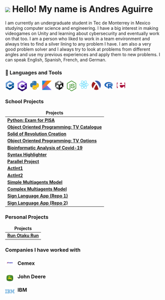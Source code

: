 <h1> <img src="https://slackmojis.com/emojis/61115-hello-world/download" width="45"/> Hello! My name is Andres Aguirre </h1>

I am currently an undergraduate student in Tec de Monterrey in Mexico studying computer science and engineering. I have a big interest in making videogames on Unity and learning about cybersecurity and eventually work on that too. I am a person who liked to work in a team environment and always tries to find a silver lining to any problem I have. I am also a very good problem solver and I always try to look at problems from different angles and use my previous experiences and apply them to new problems. I can speak English, Spanish, French, and German.
<br />

### 🧰 Languages and Tools

<img align="left" alt="C++" width="30px" style="padding-right:10px;" src="GitHub Icons/c++-icon.png"/>
<img align="left" alt="C#" width="30px" style="padding-right:10px;" src="GitHub Icons/csharp-icon.png" />
<img align="left" alt="Python" width="30px" style="padding-right:10px;" src="GitHub Icons/python-icon.png" />
<img align="left" alt="Kotlin" width="30px" style="padding-right:10px;" src="GitHub Icons/kotlin-icon.png" />
<img align="left" alt="Unity" width="30px" style="padding-right:10px;" src="GitHub Icons/unity-icon.png" />
<img align="left" alt="NodeJS" width="30px" style="padding-right:10px;" src="GitHub Icons/nodejs-icon.png" />
<img align="left" alt="React" width="30px" style="padding-right:10px;" src="GitHub Icons/react-icon.png" />
<img align="left" alt="Racket" width="30px" style="padding-right:10px;" src="GitHub Icons/racket-icon.png" />
<img align="left" alt="R" width="30px" style="padding-right:10px;" src="GitHub Icons/r-icon.png" />
<img align="left" alt="Erlang" width="30px" style="padding-right:10px;" src="GitHub Icons/erlang-icon.png" />
<br />
<br />


<h3>School Projects</h3>

<table>
  <thead align="center">
    <tr border: none;>
      <td><b>Projects</b></td>
    </tr>
  </thead>
  <tbody>
    <tr>
      <td><a href="https://github.com/AndresA6180/examen-pisa"><b>Python: Exam for PISA</b></a></td>
    </tr>
	  <tr>
      <td><a href="https://github.com/AndresA6180/catalogo-tv"><b>Object Oriented Programming: TV Catalogue</b></a></td>
    </tr>
    <tr>
      <td><a href="https://github.com/AndresA6180/solido-de-revolucion"><b>Solid of Revolution Creation</b></a></td>
    </tr>
    <tr>
      <td><a href="https://github.com/AndresA6180/opciones-tv"><b>Object Oriented Programming: TV Options</b></a></td>
    </tr>
    <tr>
      <td><a href="https://github.com/AndresA6180/analisis-covid"><b>Bioinformatic Analysis of Covid-19</b></a></td>
    </tr>
    <tr>
      <td><a href="https://github.com/AndresA6180/resaltador-de-sintaxis"><b>Syntax Highlighter</b></a></td>
    </tr>
    <tr>
      <td><a href="https://github.com/AndresA6180/proyecto-paralelo"><b>Parallel Project</b></a></td>
    </tr>
    <tr>
      <td><a href="https://github.com/Daniel-Ev-Esc/ActInt1"><b>ActInt1</b></a></td>
    </tr>
    <tr>
      <td><a href="https://github.com/4lb3rt0r/ActInt2"><b>ActInt2</b></a></td>
    </tr>
    <tr>
      <td><a href="https://github.com/RodrigoGalvan/MAS_CG_Actividad_Integradora"><b>Simple Multiagents Model</b></a></td>
    </tr>
    <tr>
      <td><a href="https://github.com/RodrigoGalvan/MAS_CG_Reto"><b>Complex Multiagents Model</b></a></td>
    </tr>
    <tr>
      <td><a href="https://github.com/AndresA6180/RetoJohnDeere"><b>Sign Language App (Repo 1)</b></a></td>
    </tr>
    <tr>
      <td><a href="https://github.com/RodrigoGalvan/JohnDeereAppLSM.git"><b>Sign Language App (Repo 2)</b></a></td>
    </tr>
  </tbody>
</table>

<h3>Personal Projects</h3>

<table>
  <thead align="center">
    <tr border: none;>
      <td><b>Projects</b></td>
    </tr>
  </thead>
  <tbody>
    <tr>
      <td><a href="https://github.com/Gifly/Run-Otaku-Run"><b>Run Otaku Run</b></a></td>
    </tr>
  </tbody>
</table>

### Companies I have worked with

<h3> <img align="left" alt="Cemex" width="30px" style="padding-right:10px;" src="GitHub Icons/cemex-icons.jpg"/> Cemex </h3>
<h3> <img align="left" alt="John Deere" width="30px" style="padding-right:10px;" src="GitHub Icons/johndeere-icon.png" /> John Deere </h3>
<h3> <img align="left" alt="IBM" width="30px" style="padding-right:10px;" src="GitHub Icons/ibm-icons.png" /> IBM </h3>
